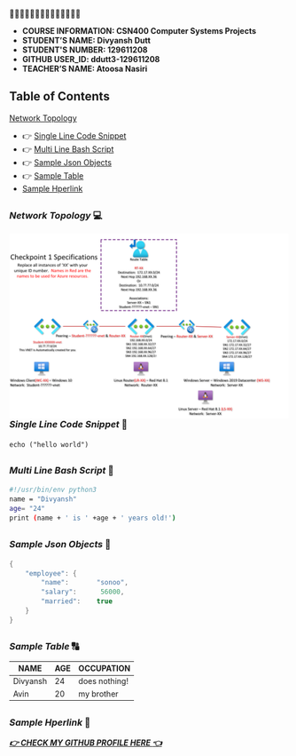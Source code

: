 :star2::star2::star2::star2::star2::star2::star2::star2::star2::star2::star2::star2::star2::star2:

- **COURSE INFORMATION: CSN400 Computer Systems Projects**
- **STUDENT’S NAME: Divyansh Dutt** 
- **STUDENT'S NUMBER: 129611208**
- **GITHUB USER_ID: ddutt3-129611208**
- **TEACHER’S NAME: Atoosa Nasiri**



## Table of Contents
 [Network Topology](#network-topology)
- :point_right: [Single Line Code Snippet](#single-line-code-snippet)
- :point_right: [Multi Line Bash Script](#multi-line-bash-script)
- :point_right: [Sample Json Objects](#sample-json-objects)
- :point_right: [Sample Table](#sample-table)
- [Sample Hperlink](#sample-hyperlink)

##

### *Network Topology* :computer:
<img src="./Images/checkpoint1-diagram.png"
     alt="Markdown Monster icon"
     style="float: left; margin-right: 10px;" />
##

### *Single Line Code Snippet* :page_with_curl:

` echo ("hello world") `

##

### *Multi Line Bash Script* :page_with_curl:

```bash 
#!/usr/bin/env python3
name = "Divyansh"
age= "24"
print (name + ' is ' +age + ' years old!')
```
##

### *Sample Json Objects* :page_with_curl:

```java
{  
    "employee": {  
        "name":       "sonoo",   
        "salary":      56000,   
        "married":    true  
    }  
}  
```
##

### *Sample Table* :capital_abcd:

| NAME    | AGE     |  OCCUPATION   |
|---------|---------|---------------|
| Divyansh| 24      | does nothing! |
| Avin    | 20      | my brother    |

##

### *Sample Hperlink* :link:

[***:point_right: CHECK MY GITHUB PROFILE HERE :point_left:***](https://github.com/settings/profile)

##
